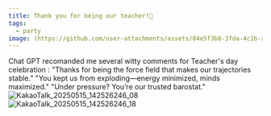 ```yaml
---
title: Thank you for being our teacher!💐
tags:
  - party
image: (https://github.com/user-attachments/assets/84e5f3b8-3fda-4c1b-a625-d3cf5576d25e)
---
```


Chat GPT recomanded me several witty comments for Teacher's day celebration
: "Thanks for being the force field that makes our trajectories stable."
"You kept us from exploding—energy minimized, minds maximized."
"Under pressure? You’re our trusted barostat."
![KakaoTalk_20250515_142526246_08](https://github.com/user-attachments/assets/84e5f3b8-3fda-4c1b-a625-d3cf5576d25e)
![KakaoTalk_20250515_142526246_18](https://github.com/user-attachments/assets/8201ee35-b3fb-4c7c-a850-9d1e4da27f68)

